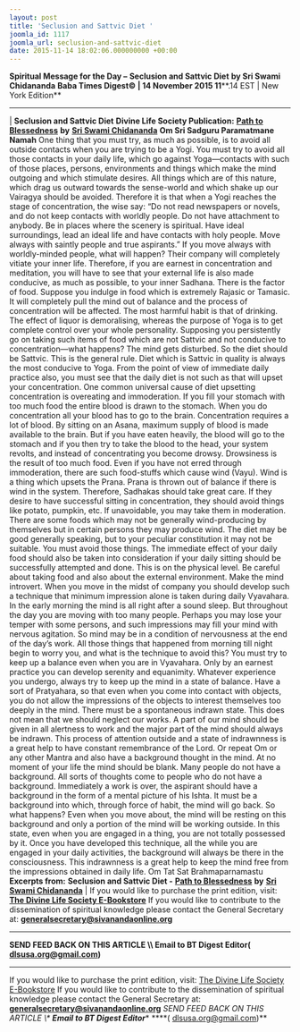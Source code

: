 ```yaml
---
layout: post
title: 'Seclusion and Sattvic Diet '
joomla_id: 1117
joomla_url: seclusion-and-sattvic-diet
date: 2015-11-14 18:02:06.000000000 +00:00
---
```

**Spiritual Message for the Day –**  **Seclusion and Sattvic Diet**  **by Sri Swami Chidananda**
 **Baba Times Digest© | 14 November 2015 11****.14 EST | New York Edition**
* * *
| 
**Seclusion and Sattvic Diet**
**Divine Life Society Publication:** [**Path to Blessedness**](http://www.dlshq.org/download/blessed.htm#_VPID_8) **by** [**Sri Swami Chidananda**](http://www.dlshq.org/saints/chida.htm)
**Om Sri Sadguru Paramatmane Namah**
One thing that you must try, as much as possible, is to avoid all outside contacts when you are trying to be a Yogi. You must try to avoid all those contacts in your daily life, which go against Yoga—contacts with such of those places, persons, environments and things which make the mind outgoing and which stimulate desires. All things which are of this nature, which drag us outward towards the sense-world and which shake up our Vairagya should be avoided. Therefore it is that when a Yogi reaches the stage of concentration, the wise say: “Do not read newspapers or novels, and do not keep contacts with worldly people. Do not have attachment to anybody. Be in places where the scenery is spiritual. Have ideal surroundings, lead an ideal life and have contacts with holy people. Move always with saintly people and true aspirants.”
If you move always with worldly-minded people, what will happen? Their company will completely vitiate your inner life. Therefore, if you are earnest in concentration and meditation, you will have to see that your external life is also made conducive, as much as possible, to your inner Sadhana. There is the factor of food. Suppose you indulge in food which is extremely Rajasic or Tamasic. It will completely pull the mind out of balance and the process of concentration will be affected. The most harmful habit is that of drinking. The effect of liquor is demoralising, whereas the purpose of Yoga is to get complete control over your whole personality. Supposing you persistently go on taking such items of food which are not Sattvic and not conducive to concentration—what happens? The mind gets disturbed. So the diet should be Sattvic. This is the general rule.
Diet which is Sattvic in quality is always the most conducive to Yoga. From the point of view of immediate daily practice also, you must see that the daily diet is not such as that will upset your concentration. One common universal cause of diet upsetting concentration is overeating and immoderation. If you fill your stomach with too much food the entire blood is drawn to the stomach. When you do concentration all your blood has to go to the brain. Concentration requires a lot of blood. By sitting on an Asana, maximum supply of blood is made available to the brain. But if you have eaten heavily, the blood will go to the stomach and if you then try to take the blood to the head, your system revolts, and instead of concentrating you become drowsy. Drowsiness is the result of too much food.
Even if you have not erred through immoderation, there are such food-stuffs which cause wind (Vayu). Wind is a thing which upsets the Prana. Prana is thrown out of balance if there is wind in the system. Therefore, Sadhakas should take great care. If they desire to have successful sitting in concentration, they should avoid things like potato, pumpkin, etc. If unavoidable, you may take them in moderation. There are some foods which may not be generally wind-producing by themselves but in certain persons they may produce wind. The diet may be good generally speaking, but to your peculiar constitution it may not be suitable. You must avoid those things. The immediate effect of your daily food should also be taken into consideration if your daily sitting should be successfully attempted and done. This is on the physical level.
Be careful about taking food and also about the external environment. Make the mind introvert. When you move in the midst of company you should develop such a technique that minimum impression alone is taken during daily Vyavahara. In the early morning the mind is all right after a sound sleep. But throughout the day you are moving with too many people. Perhaps you may lose your temper with some persons, and such impressions may fill your mind with nervous agitation. So mind may be in a condition of nervousness at the end of the day’s work. All those things that happened from morning till night begin to worry you, and what is the technique to avoid this? You must try to keep up a balance even when you are in Vyavahara. Only by an earnest practice you can develop serenity and equanimity. Whatever experience you undergo, always try to keep up the mind in a state of balance.
Have a sort of Pratyahara, so that even when you come into contact with objects, you do not allow the impressions of the objects to interest themselves too deeply in the mind. There must be a spontaneous indrawn state. This does not mean that we should neglect our works. A part of our mind should be given in all alertness to work and the major part of the mind should always be indrawn. This process of attention outside and a state of indrawnness is a great help to have constant remembrance of the Lord. Or repeat Om or any other Mantra and also have a background thought in the mind. At no moment of your life the mind should be blank.
Many people do not have a background. All sorts of thoughts come to people who do not have a background. Immediately a work is over, the aspirant should have a background in the form of a mental picture of his Ishta. It must be a background into which, through force of habit, the mind will go back. So what happens? Even when you move about, the mind will be resting on this background and only a portion of the mind will be working outside. In this state, even when you are engaged in a thing, you are not totally possessed by it. Once you have developed this technique, all the while you are engaged in your daily activities, the background will always be there in the consciousness. This indrawnness is a great help to keep the mind free from the impressions obtained in daily life.
Om Tat Sat Brahmaparnamastu
**Excerpts from:**  **Seclusion and Sattvic Diet -** [**Path to Blessedness**](http://www.dlshq.org/download/blessed.htm#_VPID_8) **by** [**Sri Swami Chidananda**](http://www.dlshq.org/saints/chida.htm)
 |
If you would like to purchase the print edition, visit: **[The Divine Life Society E-Bookstore](http://www.dlshq.org/download/download.htm)**
If you would like to contribute to the dissemination of spiritual knowledge please contact the General Secretary at: [](mailto:%20%3Cscript%20type=%27text/javascript%27%3E%20%3C%21--%20var%20prefix%20=%20%27ma%27%20+%20%27il%27%20+%20%27to%27;%20var%20path%20=%20%27hr%27%20+%20%27ef%27%20+%20%27=%27;%20var%20addy57016%20=%20%27generalsecretary%27%20+%20%27@%27;%20addy57016%20=%20addy57016%20+%20%27sivanandaonline%27%20+%20%27.%27%20+%20%27org%27;%20document.write%28%27%3Ca%20%27%20+%20path%20+%20%27%5C%27%27%20+%20prefix%20+%20%27:%27%20+%20addy57016%20+%20%27%5C%27%3E%27%29;%20document.write%28addy57016%29;%20document.write%28%27%3C%5C/a%3E%27%29;%20//--%3E%5Cn%20%3C/script%3E%3Cscript%20type=%27text/javascript%27%3E%20%3C%21--%20document.write%28%27%3Cspan%20style=%5C%27display:%20none;%5C%27%3E%27%29;%20//--%3E%20%3C/script%3EThis%20email%20address%20is%20being%20protected%20from%20spambots.%20You%20need%20JavaScript%20enabled%20to%20view%20it.%20%3Cscript%20type=%27text/javascript%27%3E%20%3C%21--%20document.write%28%27%3C/%27%29;%20document.write%28%27span%3E%27%29;%20//--%3E%20%3C/script%3E?subject=Contribution%20to%20Dissemination%20of%20Spiritual%20Knowledge) **generalsecretary@sivanandaonline.org**
****
**SEND FEED BACK ON THIS ARTICLE \\\ Email to BT Digest Editor[](mailto:%20%3Cscript%20type=%27text/javascript%27%3E%20%3C%21--%20var%20prefix%20=%20%27ma%27%20+%20%27il%27%20+%20%27to%27;%20var%20path%20=%20%27hr%27%20+%20%27ef%27%20+%20%27=%27;%20var%20addy72654%20=%20%27dlsusa.org%27%20+%20%27@%27;%20addy72654%20=%20addy72654%20+%20%27gmail%27%20+%20%27.%27%20+%20%27com%27;%20document.write%28%27%3Ca%20%27%20+%20path%20+%20%27%5C%27%27%20+%20prefix%20+%20%27:%27%20+%20addy72654%20+%20%27%5C%27%3E%27%29;%20document.write%28addy72654%29;%20document.write%28%27%3C%5C/a%3E%27%29;%20//--%3E%5Cn%20%3C/script%3E%3Cscript%20type=%27text/javascript%27%3E%20%3C%21--%20document.write%28%27%3Cspan%20style=%5C%27display:%20none;%5C%27%3E%27%29;%20//--%3E%20%3C/script%3EThis%20email%20address%20is%20being%20protected%20from%20spambots.%20You%20need%20JavaScript%20enabled%20to%20view%20it.%20%3Cscript%20type=%27text/javascript%27%3E%20%3C%21--%20document.write%28%27%3C/%27%29;%20document.write%28%27span%3E%27%29;%20//--%3E%20%3C/script%3E?subject=DLS%20Posts)( [dlsusa.org@gmail.com](mailto:dlsusa.org@gmail.com))**
* * *
  
If you would like to purchase the print edition, visit: [The Divine Life Society E-Bookstore](http://www.dlshq.org/download/download.htm)
If you would like to contribute to the dissemination of spiritual knowledge please contact the General Secretary at: **[generalsecretary@sivanandaonline.org](mailto:generalsecretary@sivanandaonline.org)**
**SEND FEED BACK ON THIS ARTICLE \\\**  **Email to BT Digest Editor**** [](mailto:%20%3Cscript%20type=%27text/javascript%27%3E%20%3C%21--%20var%20prefix%20=%20%27ma%27%20+%20%27il%27%20+%20%27to%27;%20var%20path%20=%20%27hr%27%20+%20%27ef%27%20+%20%27=%27;%20var%20addy72654%20=%20%27dlsusa.org%27%20+%20%27@%27;%20addy72654%20=%20addy72654%20+%20%27gmail%27%20+%20%27.%27%20+%20%27com%27;%20document.write%28%27%3Ca%20%27%20+%20path%20+%20%27%5C%27%27%20+%20prefix%20+%20%27:%27%20+%20addy72654%20+%20%27%5C%27%3E%27%29;%20document.write%28addy72654%29;%20document.write%28%27%3C%5C/a%3E%27%29;%20//--%3E%5Cn%20%3C/script%3E%3Cscript%20type=%27text/javascript%27%3E%20%3C%21--%20document.write%28%27%3Cspan%20style=%5C%27display:%20none;%5C%27%3E%27%29;%20//--%3E%20%3C/script%3EThis%20email%20address%20is%20being%20protected%20from%20spambots.%20You%20need%20JavaScript%20enabled%20to%20view%20it.%20%3Cscript%20type=%27text/javascript%27%3E%20%3C%21--%20document.write%28%27%3C/%27%29;%20document.write%28%27span%3E%27%29;%20//--%3E%20%3C/script%3E?subject=DLS%20Posts)****( [dlsusa.org@gmail.com](mailto:dlsusa.org@gmail.com))**  
